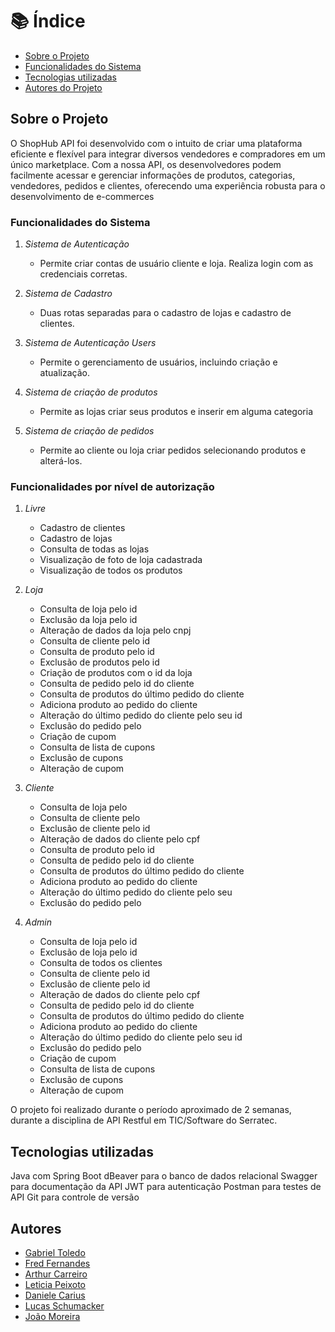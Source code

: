 # 📚 Índice

* [Sobre o Projeto](#sobre-o-projeto)
* [Funcionalidades do Sistema](#funcionalidades-do-sistema)
* [Tecnologias utilizadas](#tecnologias-utilizadas)
* [Autores do Projeto](#autores)


## Sobre o Projeto

O ShopHub API foi desenvolvido com o intuito de criar uma plataforma eficiente e flexível para integrar diversos vendedores e compradores  em um único marketplace. Com a nossa API, os desenvolvedores podem facilmente acessar e gerenciar informações de produtos, categorias,  vendedores, pedidos e clientes, oferecendo uma experiência robusta para o desenvolvimento de e-commerces

### Funcionalidades do Sistema

1. *Sistema de Autenticação*
   - Permite criar contas de usuário cliente e loja. Realiza login com as credenciais corretas.

2. *Sistema de Cadastro*
   - Duas rotas separadas para o cadastro de lojas e cadastro de clientes.

3. *Sistema de Autenticação Users*
   - Permite o gerenciamento de usuários, incluindo criação e atualização.

4. *Sistema de criação de produtos*
   - Permite as lojas criar seus produtos e inserir em alguma categoria

5. *Sistema de criação de pedidos*
   - Permite ao cliente ou loja criar pedidos selecionando produtos e alterá-los.


### Funcionalidades por nível de autorização

1. *Livre*
   - Cadastro de clientes
   - Cadastro de lojas
   - Consulta de todas as lojas
   - Visualização de foto de loja cadastrada
   - Visualização de todos os produtos

2. *Loja*
   - Consulta de loja pelo id
   - Exclusão da loja pelo id
   - Alteração de dados da loja pelo cnpj
   - Consulta de cliente pelo id
   - Consulta de produto pelo id
   - Exclusão de produtos pelo id
   - Criação de produtos com o id da loja
   - Consulta de pedido pelo id do cliente
   - Consulta de produtos do último pedido do cliente
   - Adiciona produto ao pedido do cliente
   - Alteração do último pedido do cliente pelo seu id
   - Exclusão do pedido pelo 
   - Criação de cupom
   - Consulta de lista de cupons
   - Exclusão de cupons
   - Alteração de cupom

3. *Cliente*
   - Consulta de loja pelo 
   - Consulta de cliente pelo 
   - Exclusão de cliente pelo id
   - Alteração de dados do cliente pelo cpf
   - Consulta de produto pelo id
   - Consulta de pedido pelo id do cliente
   - Consulta de produtos do último pedido do cliente
   - Adiciona produto ao pedido do cliente
   - Alteração do último pedido do cliente pelo seu 
   - Exclusão do pedido pelo 

4. *Admin*
   - Consulta de loja pelo id
   - Exclusão de loja pelo id
   - Consulta de todos os clientes
   - Consulta de cliente pelo id
   - Exclusão de cliente pelo id
   - Alteração de dados do cliente pelo cpf
   - Consulta de pedido pelo id do cliente
   - Consulta de produtos do último pedido do cliente
   - Adiciona produto ao pedido do cliente
   - Alteração do último pedido do cliente pelo seu id
   - Exclusão do pedido pelo 
   - Criação de cupom
   - Consulta de lista de cupons
   - Exclusão de cupons
   - Alteração de cupom

O projeto foi realizado durante o período aproximado de 2 semanas, durante a disciplina de API Restful em TIC/Software do Serratec.

## Tecnologias utilizadas
   Java com Spring Boot
   dBeaver para o banco de dados relacional
   Swagger para documentação da API
   JWT para autenticação
   Postman para testes de API
   Git para controle de versão


## Autores

* [Gabriel Toledo](https://github.com/gabrieltol7do)
* [Fred Fernandes](https://github.com/FFred-Fernandes)
* [Arthur Carreiro](https://github.com/arcarreiro)
* [Leticia Peixoto](https://github.com/leticiapzs)
* [Daniele Carius](https://github.com/Daniele-carius)
* [Lucas Schumacker](https://github.com/schumacker1)
* [João Moreira](https://github.com/joaogmmoreira)

